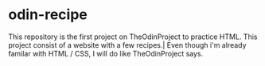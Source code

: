# odin-recipe

This repository is the first project on TheOdinProject to practice HTML. This project consist of a website with a few recipes.|
Even though i'm already familar with HTML / CSS, I will do like TheOdinProject says.
